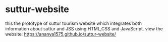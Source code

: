 # suttur-website
this the prototype of suttur tourism website which integrates both information about suttur and JSS using HTML,CSS and JavaScript.
view the website: https://ananya1575.github.io/suttur-website/

